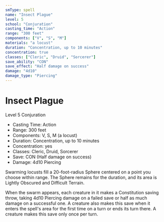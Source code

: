 ```yaml
---
smType: spell
name: "Insect Plague"
level: 5
school: "Conjuration"
casting_time: "Action"
range: "300 feet"
components: ["V", "S", "M"]
materials: "a locust"
duration: "Concentration, up to 10 minutes"
concentration: true
classes: ["Cleric", "Druid", "Sorcerer"]
save_ability: "CON"
save_effect: "Half damage on success"
damage: "4d10"
damage_type: "Piercing"
---
```


# Insect Plague
Level 5 Conjuration

- Casting Time: Action
- Range: 300 feet
- Components: V, S, M (a locust)
- Duration: Concentration, up to 10 minutes
- Concentration: yes
- Classes: Cleric, Druid, Sorcerer
- Save: CON (Half damage on success)
- Damage: 4d10 Piercing

Swarming locusts fill a 20-foot-radius Sphere centered on a point you choose within range. The Sphere remains for the duration, and its area is Lightly Obscured and Difficult Terrain.

When the swarm appears, each creature in it makes a Constitution saving throw, taking 4d10 Piercing damage on a failed save or half as much damage on a successful one. A creature also makes this save when it enters the spell's area for the first time on a turn or ends its turn there. A creature makes this save only once per turn.
